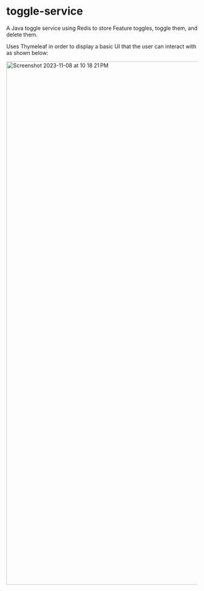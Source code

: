 # toggle-service
A Java toggle service using Redis to store Feature toggles, toggle them, and delete them.

Uses Thymeleaf in order to display a basic UI that the user can interact with as shown below: 

<img width="1374" alt="Screenshot 2023-11-08 at 10 18 21 PM" src="https://github.com/CharlesDay/toggle-service/assets/15495492/9b86a519-3d9b-490d-84f6-337bae72cc03">
